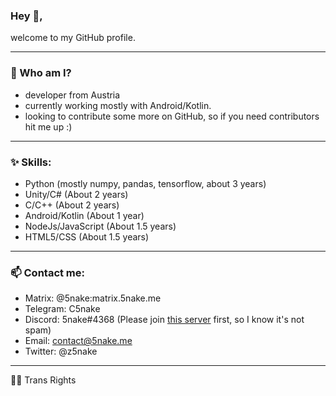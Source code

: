 ### Hey 🌸,

welcome to my GitHub profile.

---

### 🐍 Who am I?

- developer from Austria
- currently working mostly with Android/Kotlin.
- looking to contribute some more on GitHub, so if you need contributors hit me up :)

---

### ✨ Skills:
- Python (mostly numpy, pandas, tensorflow, about 3 years)
- Unity/C# (About 2 years)
- C/C++ (About 2 years)
- Android/Kotlin (About 1 year)
- NodeJs/JavaScript (About 1.5 years)
- HTML5/CSS (About 1.5 years)

---

### 📫 Contact me:

- Matrix: @5nake:matrix.5nake.me
- Telegram: C5nake
- Discord: 5nake#4368 (Please join [this server](https://discord.gg/qVwDrFqMwC) first, so I know it's not spam)
- Email: contact@5nake.me
- Twitter: @z5nake

---

🏳️‍⚧️ Trans Rights
